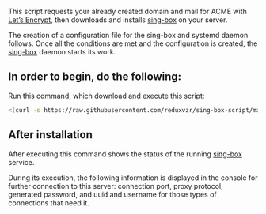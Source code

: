 This script requests your already created domain and mail for ACME with [Let’s Encrypt](https://letsencrypt.org/), then downloads and installs [sing-box](https://github.com/SagerNet/sing-box) on your server. 

The creation of a configuration file for the sing-box and systemd daemon follows. Once all the conditions are met and the configuration is created, the [sing-box](https://pages.github.com/) daemon starts its work.

## In order to begin, do the following:

Run this command, which download and execute this script:
```bash 
<(curl -s https://raw.githubusercontent.com/reduxvzr/sing-box-script/main/sing-box-script.sh)
```

## After installation
After executing this command shows the status of the running [sing-box](https://pages.github.com/) service.

During its execution, the following information is displayed in the console for further connection to this server: 
connection port, proxy protocol, generated password, and uuid and username for those types of connections that need it.
